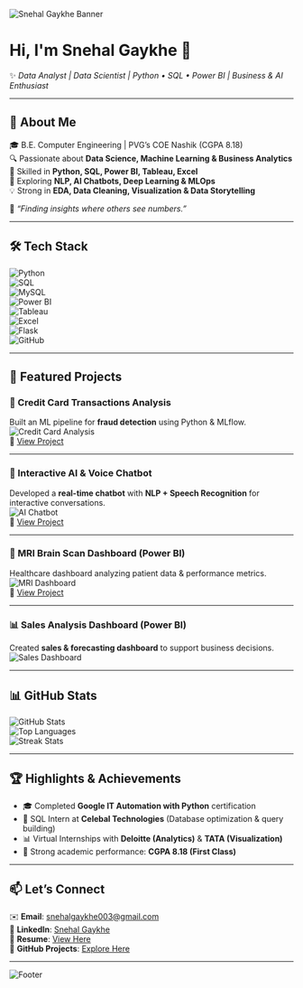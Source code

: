 <!-- Custom Banner -->
![Snehal Gaykhe Banner](https://capsule-render.vercel.app/api?type=waving&color=0:1E90FF,100:9370DB&height=180&section=header&text=Snehal%20Gaykhe%20|%20Data%20Analyst%20&%20Scientist&fontSize=30&fontColor=ffffff&animation=fadeIn&fontAlignY=35)

# Hi, I'm Snehal Gaykhe 👋  
✨ *Data Analyst | Data Scientist | Python • SQL • Power BI | Business & AI Enthusiast*  

---

## 🌟 About Me  
🎓 B.E. Computer Engineering | PVG’s COE Nashik (CGPA 8.18)  
🔍 Passionate about **Data Science, Machine Learning & Business Analytics**  
🐍 Skilled in **Python, SQL, Power BI, Tableau, Excel**  
🤖 Exploring **NLP, AI Chatbots, Deep Learning & MLOps**  
💡 Strong in **EDA, Data Cleaning, Visualization & Data Storytelling**  

💬 *“Finding insights where others see numbers.”*  

---

## 🛠️ Tech Stack  

![Python](https://img.shields.io/badge/Python-3776AB?style=for-the-badge&logo=python&logoColor=white)  
![SQL](https://img.shields.io/badge/SQL-005C84?style=for-the-badge&logo=postgresql&logoColor=white)  
![MySQL](https://img.shields.io/badge/MySQL-4479A1?style=for-the-badge&logo=mysql&logoColor=white)  
![Power BI](https://img.shields.io/badge/PowerBI-F2C811?style=for-the-badge&logo=powerbi&logoColor=black)  
![Tableau](https://img.shields.io/badge/Tableau-E97627?style=for-the-badge&logo=tableau&logoColor=white)  
![Excel](https://img.shields.io/badge/Excel-217346?style=for-the-badge&logo=microsoft-excel&logoColor=white)  
![Flask](https://img.shields.io/badge/Flask-000000?style=for-the-badge&logo=flask&logoColor=white)  
![GitHub](https://img.shields.io/badge/GitHub-100000?style=for-the-badge&logo=github&logoColor=white)  

---

## 🚀 Featured Projects  

### 🏦 Credit Card Transactions Analysis  
Built an ML pipeline for **fraud detection** using Python & MLflow.  
![Credit Card Analysis](https://raw.githubusercontent.com/snehalgaykhe/Credit-card-transaction/main/screenshot.png)  
🔗 [View Project](https://github.com/snehalgaykhe/Credit-card-transaction/tree/main)  

---

### 🤖 Interactive AI & Voice Chatbot  
Developed a **real-time chatbot** with **NLP + Speech Recognition** for interactive conversations.  
![AI Chatbot](https://raw.githubusercontent.com/snehalgaykhe/Interactive-AI-chatbot-and-voice-chatbot/main/screenshot.png)  
🔗 [View Project](https://github.com/snehalgaykhe/Interactive-AI-chatbot-and-voice-chatbot)  

---

### 🧠 MRI Brain Scan Dashboard (Power BI)  
Healthcare dashboard analyzing patient data & performance metrics.  
![MRI Dashboard](https://raw.githubusercontent.com/snehalgaykhe/PowerBI-BrainScan/main/screenshot.png)  
🔗 [View Project](https://github.com/snehalgaykhe/PowerBI-BrainScan)  

---

### 📊 Sales Analysis Dashboard (Power BI)  
Created **sales & forecasting dashboard** to support business decisions.  
![Sales Dashboard](https://raw.githubusercontent.com/snehalgaykhe/PowerBI-BrainScan/main/sales_dashboard.png)  

---

## 📊 GitHub Stats  

![GitHub Stats](https://github-readme-stats.vercel.app/api?username=snehalgaykhe&show_icons=true&theme=tokyonight)  
![Top Languages](https://github-readme-stats.vercel.app/api/top-langs/?username=snehalgaykhe&layout=compact&theme=tokyonight)  
![Streak Stats](https://github-readme-streak-stats.herokuapp.com/?user=snehalgaykhe&theme=tokyonight)  

---

## 🏆 Highlights & Achievements  
- 🎓 Completed **Google IT Automation with Python** certification  
- 🏢 SQL Intern at **Celebal Technologies** (Database optimization & query building)  
- 📊 Virtual Internships with **Deloitte (Analytics)** & **TATA (Visualization)**  
- 🏅 Strong academic performance: **CGPA 8.18 (First Class)**  

---

## 📫 Let’s Connect  
✉️ **Email**: snehalgaykhe003@gmail.com  
💼 **LinkedIn**: [Snehal Gaykhe](https://www.linkedin.com/in/snehal-gaykhe-740b64270)  
📂 **Resume**: [View Here](https://drive.google.com/file/d/1NXSweXTUzEluzjvAV2pOvGXUlFwDh9QX/view?usp=sharing)  
📁 **GitHub Projects**: [Explore Here](https://github.com/snehalgaykhe)  

---

<!-- Footer -->
![Footer](https://capsule-render.vercel.app/api?type=waving&color=0:9370DB,100:1E90FF&height=120&section=footer&text=Thanks%20for%20visiting!%20✨&fontSize=25&fontColor=ffffff)

